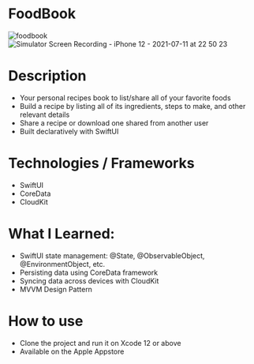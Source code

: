 # FoodBook

![foodbook](https://user-images.githubusercontent.com/47906114/125223649-221b7d80-e29a-11eb-8944-0dde012f5f68.jpeg)
![Simulator Screen Recording - iPhone 12 - 2021-07-11 at 22 50 23](https://user-images.githubusercontent.com/47906114/125223828-6a3aa000-e29a-11eb-83ae-c77ea8c85d30.gif)

# Description

* Your personal recipes book to list/share all of your favorite foods
* Build a recipe by listing all of its ingredients, steps to make, and other relevant details
* Share a recipe or download one shared from another user
* Built declaratively with SwiftUI

# Technologies / Frameworks

* SwiftUI
* CoreData
* CloudKit

# What I Learned:

* SwiftUI state management: @State, @ObservableObject, @EnvironmentObject, etc.
* Persisting data using CoreData framework
* Syncing data across devices with CloudKit
* MVVM Design Pattern

# How to use

* Clone the project and run it on Xcode 12 or above
* Available on the Apple Appstore
